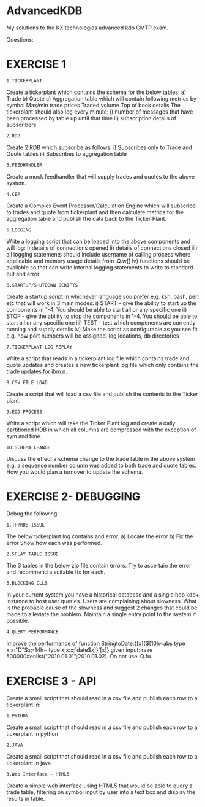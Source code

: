# AdvancedKDB
My solutions to the KX technologies advanced kdb CMTP exam. 

Questions:

# EXERCISE 1

    1.TICKERPLANT

Create a tickerplant which contains the schema for the below tables:
a)	Trade
b)	Quote
c)	Aggregation table which will contain following metrics by symbol
    	Max/min trade prices
    	Traded volume
    	Top of book details
The tickerplant should also log every minute:
i)	number of messages that have been processed by table up until that time
ii)	subscription details of subscribers

    2.RDB

Create 2 RDB which subscribe as follows:
i)	Subscribes only to Trade and Quote tables
ii)	Subscribes to aggregation table

    3.FEEDHANDLER

Create a mock feedhandler that will supply trades and quotes to the above system.

    4.CEP

Create a Complex Event Processer/Calculation Engine which will subscribe to trades and quote from tickerplant and then calculate metrics for the aggregation table and publish the data back to the Ticker Plant.

    5.LOGGING

Write a logging script that can be loaded into the above components and will log:
i)	details of connections opened
ii)	details of connections closed
iii)	all logging statements should include username of calling process where applicable and memory usage details from .Q.w[]
iv)	functions should be available so that can write internal logging statements to write to standard out and error

    6.STARTUP/SHUTDOWN SCRIPTS	

Create a startup script in whichever language you prefer e.g. ksh, bash, perl etc that will work in 3 main modes:
i)	START - give the ability to start up the components in 1-4. You should be able to start all or any specific one
ii)	STOP - give the ability to stop the components in 1-4. You should be able to start all or any specific one
iii)	TEST – test which components are currently running and supply details
iv)	Make the script as configurable as you see fit e.g. how port numbers will be assigned, log locations, db directories 

    7.TICKERPLANT LOG REPLAY

Write a script that reads in a tickerplant log file which contains trade and quote updates and creates a new tickerplant log file which only contains the trade updates for ibm.n.


    8.CSV FILE LOAD

Create a script that will load a csv file and publish the contents to the Ticker plant.

    9.EOD PROCESS

Write a script which will take the Ticker Plant log and create a daily partitioned HDB in which all columns are compressed with the exception of sym and time.

    10.SCHEMA CHANGE

Discuss the effect a schema change to the trade table in the above system e.g. a sequence number column was added to both trade and quote tables. How you would plan a turnover to update the schema.


# EXERCISE 2- DEBUGGING 

Debug the following:

    1.TP/RDB ISSUE	

The below tickerplant log contains and error.
a)	Locate the error
b)	Fix the error
Show how each was performed.
 
    2.SPLAY TABLE ISSUE

The 3 tables in the below zip file contain errors. Try to ascertain the error and recommend a suitable fix for each.
 
    3.BLOCKING CLLS

In your current system you have a historical database and a single hdb kdb+ instance to host user queries. Users are complaining about slowness. What is the probable cause of the slowness and suggest 2 changes that could be made to alleviate the problem. Maintain a single entry point to the system if possible.

    4.QUERY PERFORMANCE

Improve the performance of function 
StringtoDate:{[x]{$[10h~abs type x;x:"D"$x;-14h~ type x;x:x;`date$x]}'[x]} given input: raze 500000#enlist("2010.01.01";2010.01.02). Do not use .Q.fu.


# EXERCISE 3 - API


Create a small script that should read in a csv file and publish each row to a tickerplant in:

    1.PYTHON

Create a small script that should read in a csv file and publish each row to a tickerplant in python

    2.JAVA

Create a small script that should read in a csv file and publish each row to a tickerplant in java

    3.Web Interface – HTML5	

Create a simple web interface using HTML5 that would be able to query a trade table, filtering on symbol input by user into a text box and display the results in table.

